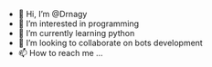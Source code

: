 - 👋 Hi, I’m @Drnagy
- 👀 I’m interested in programming
- 🌱 I’m currently learning python
- 💞️ I’m looking to collaborate on bots development
- 📫 How to reach me ...

<!---
Drnagy/Drnagy is a ✨ special ✨ repository because its `README.md` (this file) appears on your GitHub profile.
You can click the Preview link to take a look at your changes.
--->
